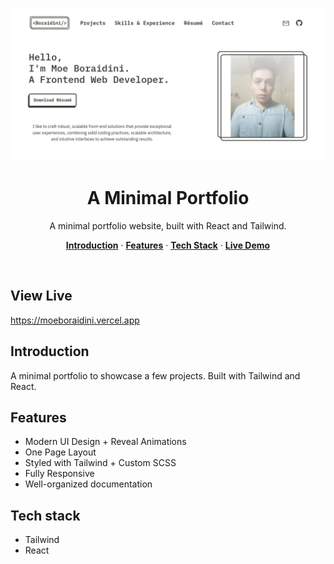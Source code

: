 <p align="center">
    <img alt="screenshot" src="https://github.com/Vargriym/my-portfolio/blob/master/header.png">
    <h1 align="center">A Minimal Portfolio</h1>
  </a>
</p>

<p align="center">
  A minimal portfolio website, built with React and Tailwind.
</p>

<p align="center">
  <a href="#introduction"><strong>Introduction</strong></a> ·
    <a href="#features"><strong>Features</strong></a> ·
  <a href="#tech-stack"><strong>Tech Stack</strong></a> ·
    <a href="#view-live"><strong>Live Demo</strong></a>

  
</p>

<br/>

## View Live
https://moeboraidini.vercel.app

<!-- ABOUT THE PROJECT -->

## Introduction

A minimal portfolio to showcase a few projects. Built with Tailwind and React. 
## Features

- Modern UI Design + Reveal Animations
- One Page Layout
- Styled with Tailwind + Custom SCSS
- Fully Responsive
- Well-organized documentation

## Tech stack

- Tailwind
- React
